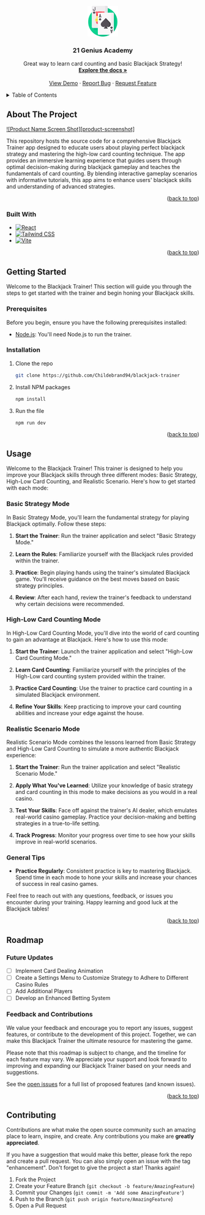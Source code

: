<a name="readme-top"></a>

<!-- PROJECT LOGO -->
<br />
<div align="center">
  <a href="https://github.com/Childebrand94/blackjack-trainer">
    <img src="/public/assets/blackjack.png" alt="Logo" width="80" height="80">
  </a>

  <h3 align="center">21 Genius Academy</h3>

  <p align="center">
    Great way to learn card counting and basic Blackjack Strategy!
    <br />
    <a href="https://github.com/Childebrand94/blackjack-trainer"><strong>Explore the docs »</strong></a>
    <br />
    <br />
    <a href="https://github.com/Childebrand94/blackjack-trainer">View Demo</a>
    ·
    <a href="https://github.com/Childebrand94/blackjack-trainer/issues">Report Bug</a>
    ·
    <a href="https://github.com/Childebrand94/blackjack-trainer/issues">Request Feature</a>
  </p>
</div>

<!-- TABLE OF CONTENTS -->
<details>
  <summary>Table of Contents</summary>
  <ol>
    <li>
      <a href="#about-the-project">About The Project</a>
      <ul>
        <li><a href="#built-with">Built With</a></li>
      </ul>
    </li>
    <li>
      <a href="#getting-started">Getting Started</a>
      <ul>
        <li><a href="#prerequisites">Prerequisites</a></li>
        <li><a href="#installation">Installation</a></li>
      </ul>
    </li>
    <li><a href="#usage">Usage</a></li>
    <li><a href="#roadmap">Roadmap</a></li>
    <li><a href="#contributing">Contributing</a></li>
    <li><a href="#license">License</a></li>
    <li><a href="#contact">Contact</a></li>
    <li><a href="#acknowledgments">Acknowledgments</a></li>
  </ol>
</details>

<!-- ABOUT THE PROJECT -->

## About The Project

[![Product Name Screen Shot][product-screenshot]](https://example.com)

This repository hosts the source code for a comprehensive Blackjack Trainer app designed to educate users about playing perfect blackjack strategy and mastering the high-low card counting technique. The app provides an immersive learning experience that guides users through optimal decision-making during blackjack gameplay and teaches the fundamentals of card counting. By blending interactive gameplay scenarios with informative tutorials, this app aims to enhance users' blackjack skills and understanding of advanced strategies.

<p align="right">(<a href="#readme-top">back to top</a>)</p>

### Built With

- [![React][React.js]][React-url]
- [![Tailwind CSS][TailwindCSS]][TailwindCSS-url]
- [![Vite][Vite]][Vite-url]

<p align="right">(<a href="#readme-top">back to top</a>)</p>

<!-- GETTING STARTED -->

## Getting Started

Welcome to the Blackjack Trainer! This section will guide you through the steps to get started with the trainer and begin honing your Blackjack skills.

### Prerequisites

Before you begin, ensure you have the following prerequisites installed:

- [Node.js](https://nodejs.org/en/download/): You'll need Node.js to run the trainer.

### Installation

1. Clone the repo
   ```sh
   git clone https://github.com/Childebrand94/blackjack-trainer
   ```
2. Install NPM packages
   ```sh
   npm install
   ```
3. Run the file
   ```sh
   npm run dev
   ```

<p align="right">(<a href="#readme-top">back to top</a>)</p>

## Usage

Welcome to the Blackjack Trainer! This trainer is designed to help you improve your Blackjack skills through three different modes: Basic Strategy, High-Low Card Counting, and Realistic Scenario. Here's how to get started with each mode:

### Basic Strategy Mode

In Basic Strategy Mode, you'll learn the fundamental strategy for playing Blackjack optimally. Follow these steps:

1. **Start the Trainer**: Run the trainer application and select "Basic Strategy Mode."

2. **Learn the Rules**: Familiarize yourself with the Blackjack rules provided within the trainer.

3. **Practice**: Begin playing hands using the trainer's simulated Blackjack game. You'll receive guidance on the best moves based on basic strategy principles.

4. **Review**: After each hand, review the trainer's feedback to understand why certain decisions were recommended.

### High-Low Card Counting Mode

In High-Low Card Counting Mode, you'll dive into the world of card counting to gain an advantage at Blackjack. Here's how to use this mode:

1. **Start the Trainer**: Launch the trainer application and select "High-Low Card Counting Mode."

2. **Learn Card Counting**: Familiarize yourself with the principles of the High-Low card counting system provided within the trainer.

3. **Practice Card Counting**: Use the trainer to practice card counting in a simulated Blackjack environment.

4. **Refine Your Skills**: Keep practicing to improve your card counting abilities and increase your edge against the house.

### Realistic Scenario Mode

Realistic Scenario Mode combines the lessons learned from Basic Strategy and High-Low Card Counting to simulate a more authentic Blackjack experience:

1. **Start the Trainer**: Run the trainer application and select "Realistic Scenario Mode."

2. **Apply What You've Learned**: Utilize your knowledge of basic strategy and card counting in this mode to make decisions as you would in a real casino.

3. **Test Your Skills**: Face off against the trainer's AI dealer, which emulates real-world casino gameplay. Practice your decision-making and betting strategies in a true-to-life setting.

4. **Track Progress**: Monitor your progress over time to see how your skills improve in real-world scenarios.

### General Tips

- **Practice Regularly**: Consistent practice is key to mastering Blackjack. Spend time in each mode to hone your skills and increase your chances of success in real casino games.

Feel free to reach out with any questions, feedback, or issues you encounter during your training. Happy learning and good luck at the Blackjack tables!

<p align="right">(<a href="#readme-top">back to top</a>)</p>

<!-- ROADMAP -->

## Roadmap

### Future Updates

- [ ] Implement Card Dealing Animation
- [ ] Create a Settings Menu to Customize Strategy to Adhere to Different Casino Rules
- [ ] Add Additional Players
- [ ] Develop an Enhanced Betting System

### Feedback and Contributions

We value your feedback and encourage you to report any issues, suggest features, or contribute to the development of this project. Together, we can make this Blackjack Trainer the ultimate resource for mastering the game.

Please note that this roadmap is subject to change, and the timeline for each feature may vary. We appreciate your support and look forward to improving and expanding our Blackjack Trainer based on your needs and suggestions.

See the [open issues](https://github.com/Childebrand94/blackjack-trainer/issues) for a full list of proposed features (and known issues).

<p align="right">(<a href="#readme-top">back to top</a>)</p>

<!-- CONTRIBUTING -->

## Contributing

Contributions are what make the open source community such an amazing place to learn, inspire, and create. Any contributions you make are **greatly appreciated**.

If you have a suggestion that would make this better, please fork the repo and create a pull request. You can also simply open an issue with the tag "enhancement".
Don't forget to give the project a star! Thanks again!

1. Fork the Project
2. Create your Feature Branch (`git checkout -b feature/AmazingFeature`)
3. Commit your Changes (`git commit -m 'Add some AmazingFeature'`)
4. Push to the Branch (`git push origin feature/AmazingFeature`)
5. Open a Pull Request

<!-- MARKDOWN LINKS & IMAGES -->

[React.js]: https://img.shields.io/badge/React-20232A?style=for-the-badge&logo=react&logoColor=61DAFB
[React-url]: https://reactjs.org/
[TailwindCSS]: https://img.shields.io/badge/tailwindcss-%2338B2AC.svg?style=for-the-badge&logo=tailwind-css&logoColor=white
[TailwindCSS-url]: https://v2.tailwindcss.com/docs
[Vite]: https://img.shields.io/badge/vite-%23646CFF.svg?style=for-the-badge&logo=vite&logoColor=white
[Vite-url]: https://vitejs.dev/
